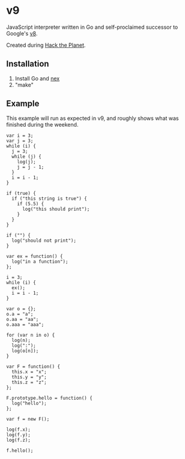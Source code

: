 # v9

JavaScript interpreter written in Go and self-proclaimed successor to Google's [v8](http://code.google.com/p/v8/).

Created during [Hack the Planet](http://hacktheplanet.mlh.io/).

## Installation

1. Install Go and [nex](https://crypto.stanford.edu/~blynn/nex/)
2. "make"

## Example

This example will run as expected in v9, and roughly shows what was finished during the weekend.

    var i = 3;
    var j = 3;
    while (i) {
      j = 3;
      while (j) {
        log(j);
        j = j - 1;
      }
      i = i - 1;
    }

    if (true) {
      if ("this string is true") {
        if (5.5) {
          log("this should print");
        }
      }
    }

    if ("") {
      log("should not print");
    }

    var ex = function() {
      log("in a function");
    };

    i = 3;
    while (i) {
      ex();
      i = i - 1;
    }

    var o = {};
    o.a = "a";
    o.aa = "aa";
    o.aaa = "aaa";

    for (var n in o) {
      log(n);
      log(":");
      log(o[n]);
    }

    var F = function() {
      this.x = "x";
      this.y = "y";
      this.z = "z";
    };

    F.prototype.hello = function() {
      log("hello");
    };

    var f = new F();

    log(f.x);
    log(f.y);
    log(f.z);

    f.hello();
